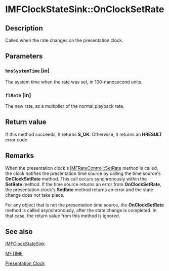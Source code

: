 # IMFClockStateSink::OnClockSetRate

## Description

Called when the rate changes on the presentation clock.

## Parameters

### `hnsSystemTime` [in]

The system time when the rate was set, in 100-nanosecond units.

### `flRate` [in]

The new rate, as a multiplier of the normal playback rate.

## Return value

If this method succeeds, it returns **S_OK**. Otherwise, it returns an **HRESULT** error code.

## Remarks

When the presentation clock's [IMFRateControl::SetRate](https://learn.microsoft.com/windows/desktop/api/mfidl/nf-mfidl-imfratecontrol-setrate) method is called, the clock notifies the presentation time source by calling the time source's **OnClockSetRate** method. This call occurs synchronously within the **SetRate** method. If the time source returns an error from **OnClockSetRate**, the presentation clock's **SetRate** method returns an error and the state change does not take place.

For any object that is not the presentation time source, the **OnClockSetRate** method is called asynchronously, after the state change is completed. In that case, the return value from this method is ignored.

## See also

[IMFClockStateSink](https://learn.microsoft.com/windows/desktop/api/mfidl/nn-mfidl-imfclockstatesink)

[MFTIME](https://learn.microsoft.com/windows/desktop/medfound/mftime)

[Presentation Clock](https://learn.microsoft.com/windows/desktop/medfound/presentation-clock)